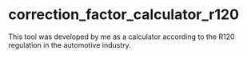 # correction_factor_calculator_r120
This tool was developed by me as a calculator according to the R120 regulation in the automotive industry.
